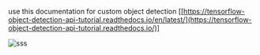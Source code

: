 use this documentation for custom object detection  [[https://tensorflow-object-detection-api-tutorial.readthedocs.io/en/latest/](https://tensorflow-object-detection-api-tutorial.readthedocs.io/)]


![sss](https://github.com/muhammad-aijaz/oline-cheating-detection-system/assets/167762420/a97552ab-c168-48f7-a9ce-0c62404154bc)
